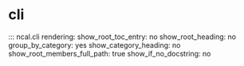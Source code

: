 # cli

::: ncal.cli
    rendering:
        show_root_toc_entry: no
        show_root_heading: no
        group_by_category: yes
        show_category_heading: no
        show_root_members_full_path: true
        show_if_no_docstring: no